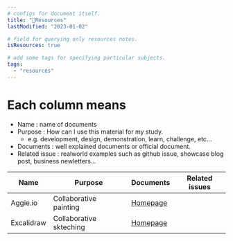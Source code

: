 ```yaml
---
# configs for document itself.
title: "🚚Resources"
lastModified: "2023-01-02"

# field for querying only resources notes.
isResources: true

# add some tags for specifying particular subjects.
tags:
  - "resources"
---
```

# Each column means
- Name : name of documents
- Purpose : How can I use this material for my study.
	- e.g. development, design, demonstration, learn, challenge, etc...
- Documents : well explained documents or official document.
- Related issue : realworld examples such as github issue, showcase blog post, business newletters...

| Name       | Purpose                 | Documents                     | Related issues |
| ---------- | ----------------------- | ----------------------------- | -------------- |
| Aggie.io   | Collaborative painting  | [Homepage](https://aggie.io/) |                |
| Excalidraw | Collaborative skteching | [Homepage](https://excalidraw.com/)                              |                |
